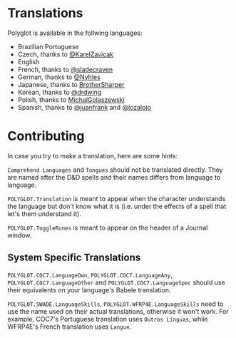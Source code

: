 # Translations

Polyglot is available in the follwing languages:

- Brazilian Portuguese
- Czech, thanks to [@KarelZavicak](https://github.com/KarelZavicak)
- English
- French, thanks to [@sladecraven](https://github.com/sladecraven)
- German, thanks to [@Nyhles](https://github.com/Nyhles)
- Japanese, thanks to [BrotherSharper](https://github.com/BrotherSharper)
- Korean, thanks to [@drdwing](https://github.com/drdwing)
- Polish, thanks to [MichalGolaszewski](https://github.com/MichalGolaszewski)
- Spanish, thanks to [@juanfrank](https://github.com/juanfrank) and [@lozalojo](https://github.com/lozalojo)

# Contributing
In case you try to make a translation, here are some hints:

`Comprehend Languages` and `Tongues` should not be translated directly. They are named after the D&D spells and their names differs from language to language.

`POLYGLOT.Translation` is meant to appear when the character understands the language but don't know what it is (i.e. under the effects of a spell that let's them understand it).

`POLYGLOT.ToggleRunes` is meant to appear on the header of a Journal window.

## System Specific Translations
`POLYGLOT.COC7.LanguageOwn`, `POLYGLOT.COC7.LanguageAny`, `POLYGLOT.COC7.LanguageOther` and `POLYGLOT.COC7.LanguageSpec` should use their equivalents on your language's Babele translation.

`POLYGLOT.SWADE.LanguageSkills`, `POLYGLOT.WFRP4E.LanguageSkills` need to use the name used on their actual translations, otherwise it won't work. For example, COC7's Portuguese translation uses `Outros Línguas`, while WFRP4E's French translation uses `Langue`.
